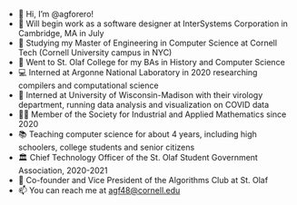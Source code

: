 - 👋 Hi, I’m @agforero!
- 💼 Will begin work as a software designer at InterSystems Corporation in Cambridge, MA in July
- 🐻 Studying my Master of Engineering in Computer Science at Cornell Tech (Cornell University campus in NYC)
- 🦁 Went to St. Olaf College for my BAs in History and Computer Science
- 💻 Interned at Argonne National Laboratory in 2020 researching compilers and computational science
- 🧪 Interned at University of Wisconsin-Madison with their virology department, running data analysis and visualization on COVID data
- 👨‍🔬 Member of the Society for Industrial and Applied Mathematics since 2020
- 📚 Teaching computer science for about 4 years, including high schoolers, college students and senior citizens
- 🏛 Chief Technology Officer of the St. Olaf Student Government Association, 2020-2021
- 🧮 Co-founder and Vice President of the Algorithms Club at St. Olaf
- 📫 You can reach me at agf48@cornell.edu

<!---
agforero/agforero is a ✨ special ✨ repository because its `README.md` (this file) appears on your GitHub profile.
You can click the Preview link to take a look at your changes.
--->
